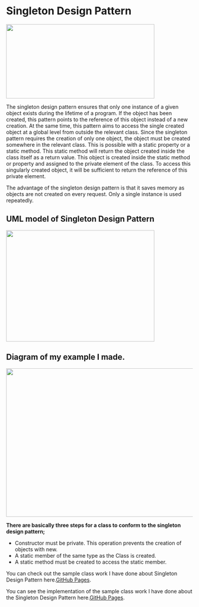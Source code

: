 # Singleton Design Pattern

<img src="https://treewebsolutions.com/uploads/article/65/the-singleton-pattern-in-php_ys3fRymTJ-TCrLVu.png" width="400" height="200">


The singleton design pattern ensures that only one instance of a given object exists during the lifetime of a program. If the object has been created, this pattern points to the reference of this object instead of a new creation. At the same time, this pattern aims to access the single created object at a global level from outside the relevant class. Since the singleton pattern requires the creation of only one object, the object must be created somewhere in the relevant class. This is possible with a static property or a static method. This static method will return the object created inside the class itself as a return value. This object is created inside the static method or property and assigned to the private element of the class. To access this singularly created object, it will be sufficient to return the reference of this private element.

The advantage of the singleton design pattern is that it saves memory as objects are not created on every request. Only a single instance is used repeatedly.


## UML model of Singleton Design Pattern

<img src="https://www.tutorialspoint.com/design_pattern/images/singleton_pattern_uml_diagram.jpg" width="400" height="300">

## Diagram of my example I made.
<img src="https://user-images.githubusercontent.com/96787308/158038797-f61978ef-2048-4a6a-9fc6-f31c45b4329b.png" width="600" height="400">



**There are basically three steps for a class to conform to the singleton design pattern;**
- Constructor must be private. This operation prevents the creation of objects with new.
- A static member of the same type as the Class is created.
- A static method must be created to access the static member.

You can check out the sample class work I have done about Singleton Design Pattern here.[GitHub Pages](https://github.com/oguzhanKomcu/Design_Patterns/blob/master/Creational_Patterns/Singleton_Design_Pattern1/LAB/MusicPlayer.cs).

You can see the implementation of the sample class work I have done about the Singleton Design Pattern here.[GitHub Pages](https://github.com/oguzhanKomcu/Design_Patterns/blob/master/Creational_Patterns/Singleton_Design_Pattern1/Program.cs).


